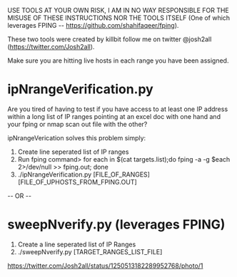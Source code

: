 USE TOOLS AT YOUR OWN RISK, I AM IN NO WAY RESPONSIBLE FOR THE MISUSE OF THESE INSTRUCTIONS NOR THE TOOLS ITSELF (One of which leverages FPING -- https://github.com/shahifaqeer/fping).

These two tools were created by killbit follow me on twitter @josh2all (https://twitter.com/Josh2all).

Make sure you are hitting live hosts in each range you have been assigned.

# ipNrangeVerification.py
Are you tired of having to test if you have access to at least one IP address within a long list of IP ranges pointing at an excel doc with one hand and your fping or nmap scan out file with the other?

ipNrangeVerication solves this problem simply:
1. Create line seperated list of IP ranges 
2. Run fping command> for each in $(cat targets.list);do fping -a -g $each 2>/dev/null >> fping.out; done
3. ./ipNrangeVerification.py [FILE_OF_RANGES] [FILE_OF_UPHOSTS_FROM_FPING.OUT]

-- OR --

# sweepNverify.py (leverages FPING)
1. Create a line seperated list of IP Ranges
2. ./sweepNverify.py [TARGET_RANGES_LIST_FILE]

https://twitter.com/Josh2all/status/1250513182289952768/photo/1
